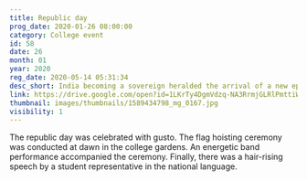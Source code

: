```yaml
---
title: Republic day
prog_date: 2020-01-26 08:00:00
category: College event
id: 58
date: 26
month: 01
year: 2020
reg_date: 2020-05-14 05:31:34
desc_short: India becoming a sovereign heralded the arrival of a new epoch of development on all fronts. The Republic day makes us rejoice being part of Bharat's growth.
link: https://drive.google.com/open?id=1LKrTy4DgmVdzq-NA3RrmjGLRlPmttiWp
thumbnail: images/thumbnails/1589434798_mg_0167.jpg
visibility: 1
---
```


The republic day was celebrated with gusto. The flag hoisting ceremony was conducted at dawn in the college gardens. An energetic band performance accompanied the ceremony. Finally, there was a hair-rising speech by a student representative in the national language.